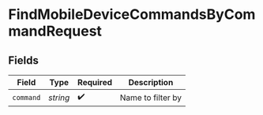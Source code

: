 # FindMobileDeviceCommandsByCommandRequest


## Fields

| Field              | Type               | Required           | Description        |
| ------------------ | ------------------ | ------------------ | ------------------ |
| `command`          | *string*           | :heavy_check_mark: | Name to filter by  |